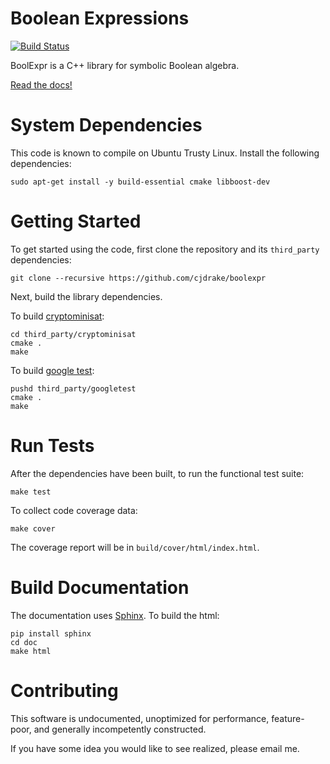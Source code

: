 # Boolean Expressions

[![Build Status](https://travis-ci.org/cjdrake/boolexpr.svg?branch=master)](https://travis-ci.org/cjdrake/boolexpr)

BoolExpr is a C++ library for symbolic Boolean algebra.

[Read the docs!](http://www.boolexpr.org)

# System Dependencies

This code is known to compile on Ubuntu Trusty Linux.
Install the following dependencies:

    sudo apt-get install -y build-essential cmake libboost-dev

# Getting Started

To get started using the code,
first clone the repository and its `third_party` dependencies:

    git clone --recursive https://github.com/cjdrake/boolexpr

Next, build the library dependencies.

To build [cryptominisat](https://github.com/msoos/cryptominisat):

    cd third_party/cryptominisat
    cmake .
    make

To build [google test](https://github.com/google/googletest):

    pushd third_party/googletest
    cmake .
    make

# Run Tests

After the dependencies have been built,
to run the functional test suite:

    make test

To collect code coverage data:

    make cover

The coverage report will be in `build/cover/html/index.html`.

# Build Documentation

The documentation uses [Sphinx](http://www.sphinx-doc.org/en/stable).
To build the html:

    pip install sphinx
    cd doc
    make html

# Contributing

This software is undocumented, unoptimized for performance, feature-poor,
and generally incompetently constructed.

If you have some idea you would like to see realized,
please email me.

